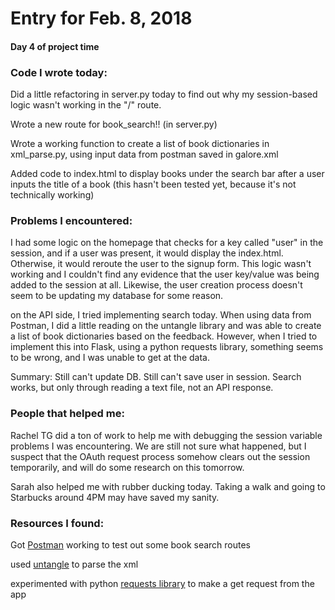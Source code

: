 # Entry for Feb. 8, 2018

#### Day 4 of project time

### Code I wrote today:

Did a little refactoring in server.py today to find out why my session-based
logic wasn't working in the "/" route.

Wrote a new route for book_search!! (in server.py)

Wrote a working function to create a list of book dictionaries in xml_parse.py,
using input data from postman saved in galore.xml

Added code to index.html to display books under the search bar after a user
inputs the title of a book (this hasn't been tested yet, because it's not
technically working)

### Problems I encountered:

I had some logic on the homepage that checks for a key called "user" in the session,
and if a user was present, it would display the index.html.  Otherwise, it would reroute
the user to the signup form.  This logic wasn't working and I couldn't find any
evidence that the user key/value was being added to the session at all.  Likewise,
the user creation process doesn't seem to be updating my database for some reason.

on the API side, I tried implementing search today.  When using data from Postman,
I did a little reading on the untangle library and was able to create a list of book
dictionaries based on the feedback.  However, when I tried to implement this into
Flask, using a python requests library, something seems to be wrong, and I was unable
to get at the data.

Summary:
Still can't update DB.
Still can't save user in session.
Search works, but only through reading a text file, not an API response.

### People that helped me:

Rachel TG did a ton of work to help me with debugging the session variable problems
I was encountering.  We are still not sure what happened, but I suspect that the
OAuth request process somehow clears out the session temporarily, and will do some
research on this tomorrow.

Sarah also helped me with rubber ducking today.  Taking a walk and going to
Starbucks around 4PM may have saved my sanity.

### Resources I found:

Got [Postman](https://www.getpostman.com/) working to test out some book search routes

used [untangle](http://untangle.readthedocs.io/en/latest/#) to parse the xml

experimented with python [requests library](http://docs.python-requests.org/en/master/) to make
a get request from the app


